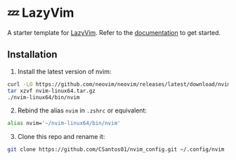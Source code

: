 # 💤 LazyVim

A starter template for [LazyVim](https://github.com/LazyVim/LazyVim).
Refer to the [documentation](https://lazyvim.github.io/installation) to get started.

## Installation

  1. Install the latest version of nvim:
  ```bash
  curl -LO https://github.com/neovim/neovim/releases/latest/download/nvim-linux64.tar.gz
  tar xzvf nvim-linux64.tar.gz
  ./nvim-linux64/bin/nvim
  ```

  2. Rebind the alias `nvim` in `.zshrc` or equivalent:
  ```bash
  alias nvim='~/nvim-linux64/bin/nvim'
  ```

  3. Clone this repo and rename it:
  ```bash
  git clone https://github.com/CSantos01/nvim_config.git ~/.config/nvim
  ```
